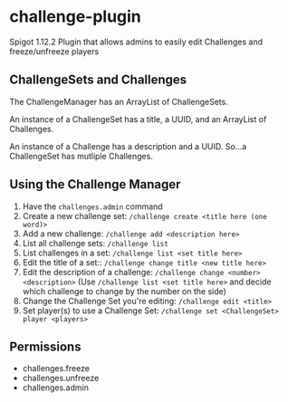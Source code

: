 # challenge-plugin
Spigot 1.12.2 Plugin that allows admins to easily edit Challenges and freeze/unfreeze players


## ChallengeSets and Challenges
The ChallengeManager has an ArrayList of ChallengeSets.

An instance of a ChallengeSet has a title, a UUID, and an ArrayList of Challenges.

An instance of a Challenge has a description and a UUID.
So...a ChallengeSet has mutliple Challenges.

## Using the Challenge Manager
1. Have the `challenges.admin` command
2. Create a new challenge set: `/challenge create <title here (one word)>`
3. Add a new challenge: `/challenge add <description here>`
4. List all challenge sets: `/challenge list`
5. List challenges in a set: `/challenge list <set title here>`
6. Edit the title of a set:: `/challenge change title <new title here>`
7. Edit the description of a challenge: `/challenge change <number> <description>`
(Use `/challenge list <set title here>` and decide which challenge to change by the number on the side)
8. Change the Challenge Set you're editing: `/challenge edit <title>`
9. Set player(s) to use a Challenge Set: `/challenge set <ChallengeSet> player <players>`


## Permissions
* challenges.freeze
* challenges.unfreeze
* challenges.admin
